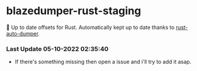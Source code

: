# blazedumper-rust-staging

🚀 Up to date offsets for Rust. Automatically kept up to date thanks to [rust-auto-dumper](https://github.com/Akandesh/rust-auto-dumper).


### Last Update 05-10-2022 02:35:40
- If there's something missing then open a issue and i'll try to add it asap.